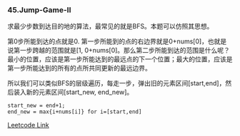 ### 45.Jump-Game-II

求最少步数到达目的地的算法，最常见的就是BFS。本题可以仿照其思想。

第0步所能到达的点就是0. 第一步所能到的点的右边界就是0+nums[0]，也就是说第一步跨越的范围就是[1, 0+nums[0]。那么第二步所能到达的范围是什么呢？最小的位置，应该是第一步所能达到的最远点的下一个位置；最大的位置，应该是第一步所能达到的所有的点所共同更新的最远边界。

所以我们可以类似BFS的层级遍历，每走一步，弹出旧的元素区间[start,end]，然后装入新的元素区间[start_new, end_new]。
```
start_new = end+1; 
end_new = max{i+nums[i]} for i=[start,end]
```

[Leetcode Link](https://leetcode.com/problems/jump-game-ii)

